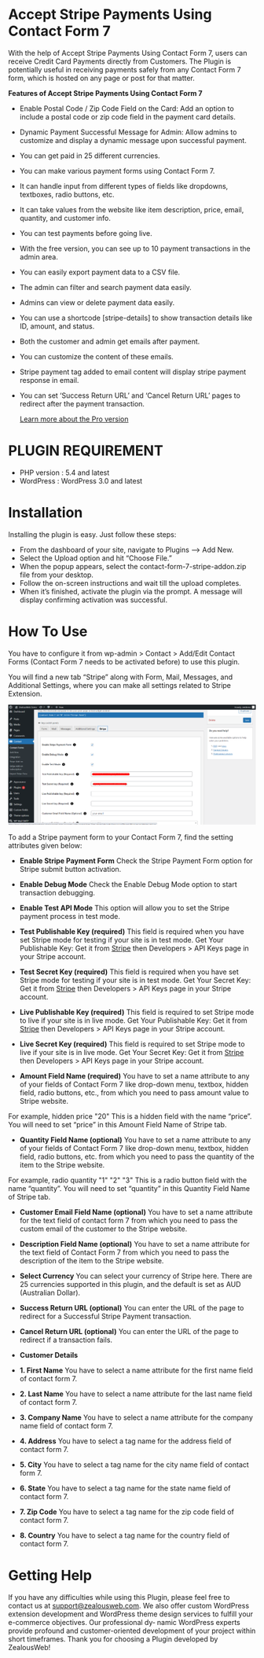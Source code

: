 # Accept Stripe Payments Using Contact Form 7
With the help of Accept Stripe Payments Using Contact Form 7, users can receive Credit Card Payments directly from Customers. The Plugin is potentially useful in receiving payments safely from any Contact Form 7 form, which is hosted on any page or post for that matter.

**Features of Accept Stripe Payments Using Contact Form 7**

- Enable Postal Code / Zip Code Field on the Card: Add an option to include a postal code or zip code field in the payment card details.
- Dynamic Payment Successful Message for Admin: Allow admins to customize and display a dynamic message upon successful payment.
- You can get paid in 25 different currencies.
- You can make various payment forms using Contact Form 7.
- It can handle input from different types of fields like dropdowns, textboxes, radio buttons, etc.
- It can take values from the website like item description, price, email, quantity, and customer info.
- You can test payments before going live.
- With the free version, you can see up to 10 payment transactions in the admin area.
- You can easily export payment data to a CSV file.
- The admin can filter and search payment data easily.
- Admins can view or delete payment data easily.
- You can use a shortcode [stripe-details] to show transaction details like ID, amount, and status.
- Both the customer and admin get emails after payment.
- You can customize the content of these emails.
- Stripe payment tag added to email content will display stripe payment response in email.
- You can set ‘Success Return URL’ and ‘Cancel Return URL’ pages to redirect after the payment transaction.

  [Learn more about the Pro version](https://store.zealousweb.com/accept-stripe-payments-using-contact-form-7-pro)

# PLUGIN REQUIREMENT
- PHP version : 5.4 and latest
- WordPress : WordPress 3.0 and latest

# Installation
Installing the plugin is easy. Just follow these steps:

- From the dashboard of your site, navigate to Plugins –> Add New.
- Select the Upload option and hit “Choose File.”
-  When the popup appears, select the contact-form-7-stripe-addon.zip file from your desktop.
- Follow the on-screen instructions and wait till the upload completes.
- When it’s finished, activate the plugin via the prompt. A message will display confirming activation was successful.

# How To Use
You have to configure it from wp-admin > Contact > Add/Edit Contact Forms (Contact Form 7 needs to be activated before) to use this plugin.

You will find a new tab “Stripe” along with Form, Mail, Messages, and Additional Settings, where you can make all settings related to Stripe Extension.

![Screenshot](resources/img/stripe.png)

To add a Stripe payment form to your Contact Form 7, find the setting attributes given below:

- **Enable Stripe Payment Form**
 Check the Stripe Payment Form option for Stripe submit button activation.
 
 - **Enable Debug Mode**
 Check the Enable Debug Mode option to start transaction debugging.
 
  - **Enable Test API Mode**
 This option will allow you to set the Stripe payment process in test mode.
 
   - **Test Publishable Key (required)**
 This field is required when you have set Stripe mode for testing if your site is in test mode.
Get Your Publishable Key:
Get it from [Stripe](https://dashboard.stripe.com/login) then Developers > API Keys page in your Stripe account.

- **Test Secret Key (required)**
This field is required when you have set Stripe mode for testing if your site is in test mode.
Get Your Secret Key:
Get it from [Stripe](https://dashboard.stripe.com/login) then Developers > API Keys page in your Stripe account.

- **Live Publishable Key (required)**
This field is required to set Stripe mode to live if your site is in live mode.
Get Your Publishable Key:
Get it from [Stripe](https://dashboard.stripe.com/login) then Developers > API Keys page in your Stripe account.

- **Live Secret Key (required)**
This field is required to set Stripe mode to live if your site is in live mode.
Get Your Secret Key:
Get it from [Stripe](https://dashboard.stripe.com/login) then Developers > API Keys page in your Stripe account.

- **Amount Field Name (required)**
You have to set a name attribute to any of your fields of Contact Form 7 like drop-down menu, textbox, hidden field, radio buttons, etc., from which you need to pass amount value to Stripe website.

For example, hidden price "20" This is a hidden field with the name “price”. You will need to set “price” in this Amount Field Name of Stripe tab.

- **Quantity Field Name (optional)**
You have to set a name attribute to any of your fields of Contact Form 7 like drop-down menu, textbox, hidden field, radio buttons, etc. from which you need to pass the quantity of the item to the Stripe website.

For example, radio quantity "1" "2" "3" This is a radio button field with the name “quantity”. You will need to set “quantity” in this Quantity Field Name of Stripe tab.

- **Customer Email Field Name (optional)**
You have to set a name attribute for the text field of contact form 7 from which you need to pass the custom email of the customer to the Stripe website.

- **Description Field Name (optional)**
You have to set a name attribute for the text field of Contact Form 7 from which you need to pass the description of the item to the Stripe website.

- **Select Currency**
You can select your currency of Stripe here. There are 25 currencies supported in this plugin, and the default is set as AUD (Australian Dollar).

- **Success Return URL (optional)**
You can enter the URL of the page to redirect for a Successful Stripe Payment transaction.

- **Cancel Return URL (optional)**
You can enter the URL of the page to redirect if a transaction fails.

- **Customer Details**
- **1. First Name**
You have to select a name attribute for the first name field of contact form 7.

- **2. Last Name**
You have to select a name attribute for the last name field of contact form 7.

- **3. Company Name**
You have to select a name attribute for the company name field of contact form 7.

- **4. Address**
You have to select a tag name for the address field of contact form 7.

- **5. City**
You have to select a tag name for the city name field of contact form 7.

- **6. State**
You have to select a tag name for the state name field of contact form 7.

- **7. Zip Code**
You have to select a tag name for the zip code field of contact form 7.

- **8. Country**
You have to select a tag name for the country field of contact form 7.

# Getting Help

If you have any difficulties while using this Plugin, please feel free to contact us at support@zealousweb.com. We also offer custom WordPress extension development and WordPress theme design services to fulfill your e-commerce objectives. Our professional dy‐ namic WordPress experts provide profound and customer-oriented development of your project within short timeframes. Thank you for choosing a Plugin developed by ZealousWeb!
